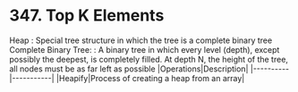 # 347. Top K Elements
Heap
: Special tree structure in which the tree is a complete binary tree
Complete Binary Tree:
: A binary tree in which every level (depth), except possibly the deepest, is completely filled. At depth N, the height of the tree, all nodes must be as far left as possible
|Operations|Description|
|----------|-----------|
|Heapify|Process of creating a heap from an array|

